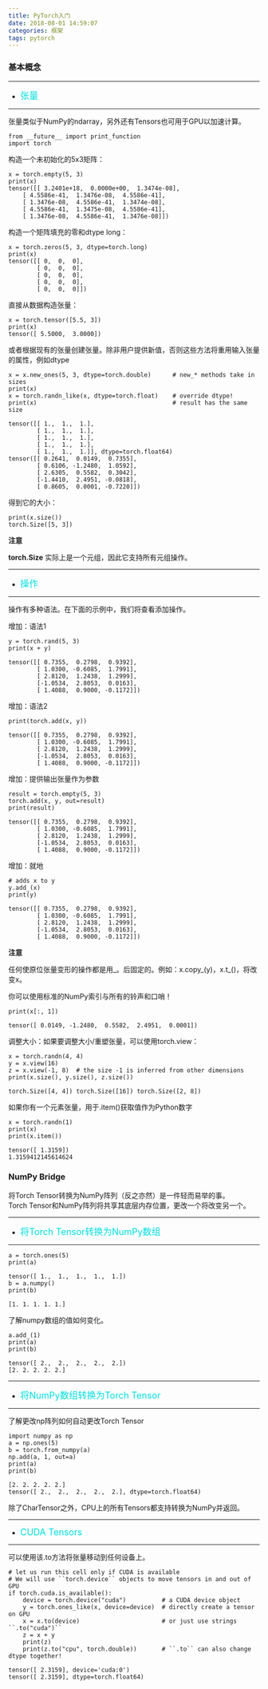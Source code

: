 ```yaml
---
title: PyTorch入门
date: 2018-08-01 14:59:07
categories: 框架
tags: pytorch
---
```

### 基本概念

---
*  <font color="#00dddd" size="4">张量</font><br />  
---
张量类似于NumPy的ndarray，另外还有Tensors也可用于GPU以加速计算。  

    from __future__ import print_function
    import torch  

构造一个未初始化的5x3矩阵：

    x = torch.empty(5, 3)
    print(x)    
    tensor([[ 3.2401e+18,  0.0000e+00,  1.3474e-08],
        [ 4.5586e-41,  1.3476e-08,  4.5586e-41],
        [ 1.3476e-08,  4.5586e-41,  1.3474e-08],
        [ 4.5586e-41,  1.3475e-08,  4.5586e-41],
        [ 1.3476e-08,  4.5586e-41,  1.3476e-08]])  

构造一个矩阵填充的零和dtype long：

    x = torch.zeros(5, 3, dtype=torch.long)
    print(x)  
    tensor([[ 0,  0,  0],
            [ 0,  0,  0],
            [ 0,  0,  0],
            [ 0,  0,  0],
            [ 0,  0,  0]])  

直接从数据构造张量：

    x = torch.tensor([5.5, 3])
    print(x)
    tensor([ 5.5000,  3.0000])

或者根据现有的张量创建张量。除非用户提供新值，否则这些方法将重用输入张量的属性，例如dtype

    x = x.new_ones(5, 3, dtype=torch.double)      # new_* methods take in sizes
    print(x)
    x = torch.randn_like(x, dtype=torch.float)    # override dtype!
    print(x)                                      # result has the same size

    tensor([[ 1.,  1.,  1.],
            [ 1.,  1.,  1.],
            [ 1.,  1.,  1.],
            [ 1.,  1.,  1.],
            [ 1.,  1.,  1.]], dtype=torch.float64)
    tensor([[ 0.2641,  0.0149,  0.7355],
            [ 0.6106, -1.2480,  1.0592],
            [ 2.6305,  0.5582,  0.3042],
            [-1.4410,  2.4951, -0.0818],
            [ 0.8605,  0.0001, -0.7220]])
得到它的大小：  

    print(x.size())
    torch.Size([5, 3])  

**注意**  

**torch.Size** 实际上是一个元组，因此它支持所有元组操作。  

---
* <font color="#00dddd" size="4">操作</font><br />   
---
操作有多种语法。在下面的示例中，我们将查看添加操作。

增加：语法1  

    y = torch.rand(5, 3)
    print(x + y)

    tensor([[ 0.7355,  0.2798,  0.9392],
            [ 1.0300, -0.6085,  1.7991],
            [ 2.8120,  1.2438,  1.2999],
            [-1.0534,  2.8053,  0.0163],
            [ 1.4088,  0.9000, -0.1172]])

增加：语法2

    print(torch.add(x, y))

    tensor([[ 0.7355,  0.2798,  0.9392],
            [ 1.0300, -0.6085,  1.7991],
            [ 2.8120,  1.2438,  1.2999],
            [-1.0534,  2.8053,  0.0163],
            [ 1.4088,  0.9000, -0.1172]])

增加：提供输出张量作为参数

    result = torch.empty(5, 3)
    torch.add(x, y, out=result)
    print(result)

    tensor([[ 0.7355,  0.2798,  0.9392],
            [ 1.0300, -0.6085,  1.7991],
            [ 2.8120,  1.2438,  1.2999],
            [-1.0534,  2.8053,  0.0163],
            [ 1.4088,  0.9000, -0.1172]])
增加：就地

    # adds x to y
    y.add_(x)
    print(y)

    tensor([[ 0.7355,  0.2798,  0.9392],
            [ 1.0300, -0.6085,  1.7991],
            [ 2.8120,  1.2438,  1.2999],
            [-1.0534,  2.8053,  0.0163],
            [ 1.4088,  0.9000, -0.1172]])
**注意**

任何使原位张量变形的操作都是用_。后固定的。例如：x.copy_(y)，x.t_()，将改变x。

你可以使用标准的NumPy索引与所有的铃声和​​口哨！

    print(x[:, 1])

    tensor([ 0.0149, -1.2480,  0.5582,  2.4951,  0.0001])

调整大小：如果要调整大小/重塑张量，可以使用torch.view：

    x = torch.randn(4, 4)
    y = x.view(16)
    z = x.view(-1, 8)  # the size -1 is inferred from other dimensions
    print(x.size(), y.size(), z.size())

    torch.Size([4, 4]) torch.Size([16]) torch.Size([2, 8])

如果你有一个元素张量，用于.item()获取值作为Python数字

    x = torch.randn(1)
    print(x)
    print(x.item())

    tensor([ 1.3159])
    1.3159412145614624

### NumPy Bridge

将Torch Tensor转换为NumPy阵列（反之亦然）是一件轻而易举的事。  
Torch Tensor和NumPy阵列将共享其底层内存位置，更改一个将改变另一个。

---
* <font color="#00dddd" size="4">将Torch Tensor转换为NumPy数组</font><br />    
---
    a = torch.ones(5)
    print(a)

    tensor([ 1.,  1.,  1.,  1.,  1.])
    b = a.numpy()
    print(b)

    [1. 1. 1. 1. 1.]

了解numpy数组的值如何变化。

    a.add_(1)
    print(a)
    print(b)

    tensor([ 2.,  2.,  2.,  2.,  2.])
    [2. 2. 2. 2. 2.]

---
* <font color="#00dddd" size="4">将NumPy数组转换为Torch Tensor</font><br />
---
了解更改np阵列如何自动更改Torch Tensor

    import numpy as np
    a = np.ones(5)
    b = torch.from_numpy(a)
    np.add(a, 1, out=a)
    print(a)
    print(b)

    [2. 2. 2. 2. 2.]
    tensor([ 2.,  2.,  2.,  2.,  2.], dtype=torch.float64)
除了CharTensor之外，CPU上的所有Tensors都支持转换为NumPy并返回。

---
* <font color="#00dddd" size="4">CUDA Tensors</font><br />
---
可以使用该.to方法将张量移动到任何设备上。

    # let us run this cell only if CUDA is available
    # We will use ``torch.device`` objects to move tensors in and out of GPU
    if torch.cuda.is_available():
        device = torch.device("cuda")          # a CUDA device object
        y = torch.ones_like(x, device=device)  # directly create a tensor on GPU
        x = x.to(device)                       # or just use strings ``.to("cuda")``
        z = x + y
        print(z)
        print(z.to("cpu", torch.double))       # ``.to`` can also change dtype together!

    tensor([ 2.3159], device='cuda:0')
    tensor([ 2.3159], dtype=torch.float64)